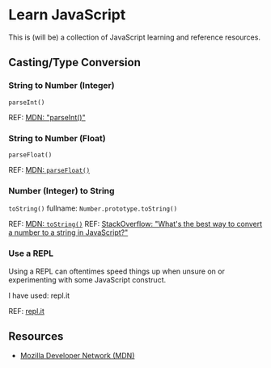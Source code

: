 # Learn JavaScript

This is (will be) a collection of JavaScript learning and reference resources.

## Casting/Type Conversion

### String to Number (Integer)

`parseInt()`

REF: [MDN: "parseInt()"](https://developer.mozilla.org/en-US/docs/Web/JavaScript/Reference/Global_Objects/parseInt)

### String to Number (Float)

`parseFloat()`

REF: [MDN: `parseFloat()`](https://developer.mozilla.org/en-US/docs/Web/JavaScript/Reference/Global_Objects/parseFloat)

### Number (Integer) to String

`toString()` fullname: `Number.prototype.toString()`

REF: [MDN: `toString()`](https://developer.mozilla.org/en-US/docs/Web/JavaScript/Reference/Global_Objects/Number/toString)
REF: [StackOverflow: "What's the best way to convert a number to a string in JavaScript?"](https://stackoverflow.com/questions/5765398/whats-the-best-way-to-convert-a-number-to-a-string-in-javascript)

### Use a REPL

Using a REPL can oftentimes speed things up when unsure on or experimenting with some JavaScript construct.

I have used: repl.it

REF: [repl.it](https://repl.it/languages/JavaScript)

## Resources

- [Mozilla Developer Network (MDN)](https://developer.mozilla.org/en-US/docs/Web/JavaScript)
